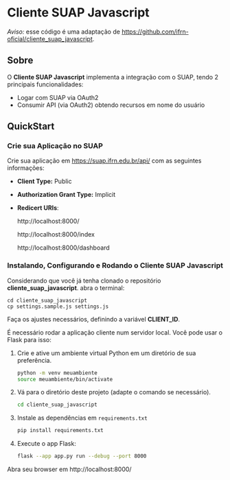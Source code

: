 # Cliente SUAP Javascript

*Aviso:* esse código é uma adaptação de https://github.com/ifrn-oficial/cliente_suap_javascript.

## Sobre

O **Cliente SUAP Javascript** implementa a integração com o SUAP, tendo 2 principais funcionalidades:

- Logar com SUAP via OAuth2
- Consumir API (via OAuth2) obtendo recursos em nome do usuário

## QuickStart

### Crie sua Aplicação no SUAP

Crie sua aplicação em https://suap.ifrn.edu.br/api/ com as seguintes informações:

- **Client Type:** Public
- **Authorization Grant Type:** Implicit
- **Redicert URIs**:

	http://localhost:8000/

	http://localhost:8000/index

	http://localhost:8000/dashboard

### Instalando, Configurando e Rodando o Cliente SUAP Javascript

Considerando que você já tenha clonado o repositório **cliente_suap_javascript**. abra o terminal:

	cd cliente_suap_javascript
	cp settings.sample.js settings.js

Faça os ajustes necessários, definindo a variável **CLIENT_ID**.

É necessário rodar a aplicação cliente num servidor local. Você pode usar o Flask para isso:
1. Crie e ative um ambiente virtual Python em um diretório de sua preferência.
	```bash
	python -m venv meuambiente
	source meuambiente/bin/activate
	```

1. Vá para o diretório deste projeto (adapte o comando se necessário).
	```bash
	cd cliente_suap_javascript
	```
	
1. Instale as dependências em `requirements.txt`
	```bash
	pip install requirements.txt
	```
1. Execute o app Flask:
	```bash
	flask --app app.py run --debug --port 8000
	```

Abra seu browser em http://localhost:8000/
